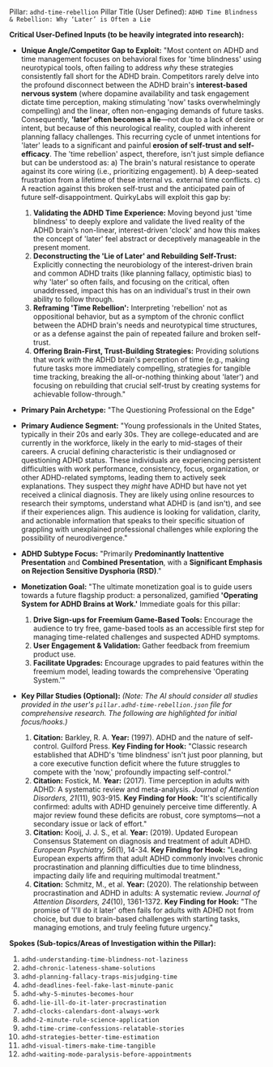 Pillar: `adhd-time-rebellion`
Pillar Title (User Defined): `ADHD Time Blindness & Rebellion: Why ‘Later’ is Often a Lie`

**Critical User-Defined Inputs (to be heavily integrated into research):**

* **Unique Angle/Competitor Gap to Exploit:**
    "Most content on ADHD and time management focuses on behavioral fixes for 'time blindness' using neurotypical tools, often failing to address *why* these strategies consistently fall short for the ADHD brain. Competitors rarely delve into the profound disconnect between the ADHD brain's **interest-based nervous system** (where dopamine availability and task engagement dictate time perception, making stimulating 'now' tasks overwhelmingly compelling) and the linear, often non-engaging demands of future tasks.
    Consequently, **'later' often becomes a lie**—not due to a lack of desire or intent, but because of this neurological reality, coupled with inherent planning fallacy challenges. This recurring cycle of unmet intentions for 'later' leads to a significant and painful **erosion of self-trust and self-efficacy**. The 'time rebellion' aspect, therefore, isn't just simple defiance but can be understood as:
        a) The brain's natural resistance to operate against its core wiring (i.e., prioritizing engagement).
        b) A deep-seated frustration from a lifetime of these internal vs. external time conflicts.
        c) A reaction against this broken self-trust and the anticipated pain of future self-disappointment.
    QuirkyLabs will exploit this gap by:
    1.  **Validating the ADHD Time Experience:** Moving beyond just 'time blindness' to deeply explore and validate the lived reality of the ADHD brain's non-linear, interest-driven 'clock' and how this makes the concept of 'later' feel abstract or deceptively manageable in the present moment.
    2.  **Deconstructing the 'Lie of Later' and Rebuilding Self-Trust:** Explicitly connecting the neurobiology of the interest-driven brain and common ADHD traits (like planning fallacy, optimistic bias) to why 'later' so often fails, and focusing on the critical, often unaddressed, impact this has on an individual's trust in their own ability to follow through.
    3.  **Reframing 'Time Rebellion':** Interpreting 'rebellion' not as oppositional behavior, but as a symptom of the chronic conflict between the ADHD brain's needs and neurotypical time structures, or as a defense against the pain of repeated failure and broken self-trust.
    4.  **Offering Brain-First, Trust-Building Strategies:** Providing solutions that work *with* the ADHD brain's perception of time (e.g., making future tasks more immediately compelling, strategies for tangible time tracking, breaking the all-or-nothing thinking about 'later') and focusing on rebuilding that crucial self-trust by creating systems for achievable follow-through."

* **Primary Pain Archetype:** "The Questioning Professional on the Edge"

* **Primary Audience Segment:** "Young professionals in the United States, typically in their 20s and early 30s. They are college-educated and are currently in the workforce, likely in the early to mid-stages of their careers. A crucial defining characteristic is their undiagnosed or questioning ADHD status. These individuals are experiencing persistent difficulties with work performance, consistency, focus, organization, or other ADHD-related symptoms, leading them to actively seek explanations. They suspect they *might* have ADHD but have not yet received a clinical diagnosis. They are likely using online resources to research their symptoms, understand what ADHD is (and isn't), and see if their experiences align. This audience is looking for validation, clarity, and actionable information that speaks to their specific situation of grappling with unexplained professional challenges while exploring the possibility of neurodivergence."

* **ADHD Subtype Focus:** "Primarily **Predominantly Inattentive Presentation** and **Combined Presentation**, with a **Significant Emphasis on Rejection Sensitive Dysphoria (RSD)**."

* **Monetization Goal:** "The ultimate monetization goal is to guide users towards a future flagship product: a personalized, gamified **'Operating System for ADHD Brains at Work.'**
    Immediate goals for this pillar:
    1.  **Drive Sign-ups for Freemium Game-Based Tools:** Encourage the audience to try free, game-based tools as an accessible first step for managing time-related challenges and suspected ADHD symptoms.
    2.  **User Engagement & Validation:** Gather feedback from freemium product use.
    3.  **Facilitate Upgrades:** Encourage upgrades to paid features within the freemium model, leading towards the comprehensive 'Operating System.'"

* **Key Pillar Studies (Optional):**
    *(Note: The AI should consider all studies provided in the user's `pillar.adhd-time-rebellion.json` file for comprehensive research. The following are highlighted for initial focus/hooks.)*
    1.  **Citation:** Barkley, R. A. **Year:** (1997). ADHD and the nature of self-control. Guilford Press. **Key Finding for Hook:** "Classic research established that ADHD's 'time blindness' isn't just poor planning, but a core executive function deficit where the future struggles to compete with the 'now,' profoundly impacting self-control."
    2.  **Citation:** Fostick, M. **Year:** (2017). Time perception in adults with ADHD: A systematic review and meta-analysis. *Journal of Attention Disorders, 21*(11), 903-915. **Key Finding for Hook:** "It's scientifically confirmed: adults with ADHD genuinely perceive time differently. A major review found these deficits are robust, core symptoms—not a secondary issue or lack of effort."
    3.  **Citation:** Kooij, J. J. S., et al. **Year:** (2019). Updated European Consensus Statement on diagnosis and treatment of adult ADHD. *European Psychiatry, 56*(1), 14-34. **Key Finding for Hook:** "Leading European experts affirm that adult ADHD commonly involves chronic procrastination and planning difficulties due to time blindness, impacting daily life and requiring multimodal treatment."
    4.  **Citation:** Schmitz, M., et al. **Year:** (2020). The relationship between procrastination and ADHD in adults: A systematic review. *Journal of Attention Disorders, 24*(10), 1361-1372. **Key Finding for Hook:** "The promise of 'I'll do it later' often fails for adults with ADHD not from choice, but due to brain-based challenges with starting tasks, managing emotions, and truly feeling future urgency."

**Spokes (Sub-topics/Areas of Investigation within the Pillar):**

1.  `adhd-understanding-time-blindness-not-laziness`
2.  `adhd-chronic-lateness-shame-solutions`
3.  `adhd-planning-fallacy-traps-misjudging-time`
4.  `adhd-deadlines-feel-fake-last-minute-panic`
5.  `adhd-why-5-minutes-becomes-hour`
6.  `adhd-lie-ill-do-it-later-procrastination`
7.  `adhd-clocks-calendars-dont-always-work`
8.  `adhd-2-minute-rule-science-application`
9.  `adhd-time-crime-confessions-relatable-stories`
10. `adhd-strategies-better-time-estimation`
11. `adhd-visual-timers-make-time-tangible`
12. `adhd-waiting-mode-paralysis-before-appointments`
